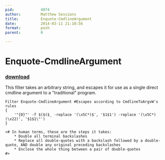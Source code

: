 ```yaml
---
pid:            4974
author:         Matthew Sessions
title:          Enquote-CmdlineArgument
date:           2014-03-11 21:10:56
format:         posh
parent:         0

---
```


# Enquote-CmdlineArgument

### [download](Scripts\4974.ps1)

This filter takes an arbitrary string, and escapes it for use as a single direct cmdline argument to a "traditional" program.

```posh
Filter Enquote-CmdlineArgument #Escapes according to CmdlineToArgvW's rules
{
    '"{0}"' -f $($($_ -replace '(\x5C*)$', '$1$1') -replace '(\x5C*)(\x22)', '$1$1\"')
}

<# In human terms, these are the steps it takes:
    * Double all terminal backslashes
    * Replace all double-quotes with a backslash followed by a double-quote, AND double any original preceding backslashes
    * Enclose the whole thing between a pair of double-quotes
#>
```
